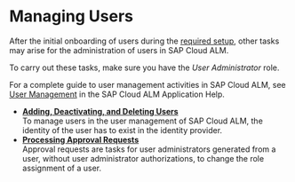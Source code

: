 <!-- loio04a9231884954a36b7392731dfd1ba7d -->

# Managing Users

After the initial onboarding of users during the [required setup](01_required_setup/step-2-assign-roles-to-users-in-sap-cloud-alm-7304b17.md), other tasks may arise for the administration of users in SAP Cloud ALM.

To carry out these tasks, make sure you have the *User Administrator* role.

For a complete guide to user management activities in SAP Cloud ALM, see [User Management](https://help.sap.com/docs/cloud-alm/applicationhelp/user-management) in the SAP Cloud ALM Application Help.

-   **[Adding, Deactivating, and Deleting Users](adding-deactivating-and-deleting-users-eaa4cab.md "To manage users in the user management of SAP Cloud ALM, the identity of the user has
		to exist in the identity provider.")**  
To manage users in the user management of SAP Cloud ALM, the identity of the user has to exist in the identity provider.
-   **[Processing Approval Requests](processing-approval-requests-3a0cad5.md "Approval requests are tasks
		for user administrators generated from a user, without user administrator authorizations, to
		change the role assignment of a user.")**  
Approval requests are tasks for user administrators generated from a user, without user administrator authorizations, to change the role assignment of a user.

